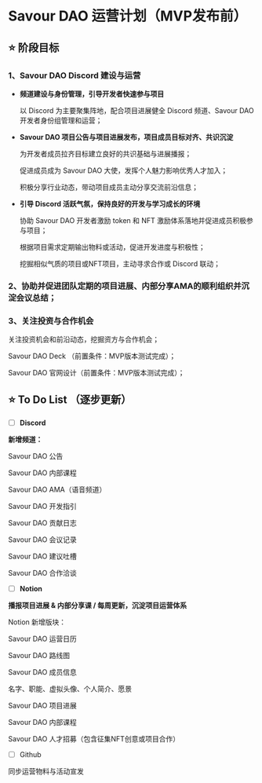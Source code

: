 # Savour DAO 运营计划（MVP发布前）

## ⭐️ 阶段目标

### 1、Savour DAO Discord 建设与运营

- **频道建设与身份管理，引导开发者快速参与项目**
    
    以 Discord 为主要聚集阵地，配合项目进展健全 Discord 频道、Savour DAO开发者身份组管理和运营；
    

- **Savour DAO 项目公告与项目进展发布，项目成员目标对齐、共识沉淀**
    
    为开发者成员拉齐目标建立良好的共识基础与进展播报；
    
    促进成员成为 Savour DAO 大使，发挥个人魅力影响优秀人才加入；
    
    积极分享行业动态，带动项目成员主动分享交流前沿信息；
    

- **引导 Discord 活跃气氛，保持良好的开发与学习成长的环境**
    
    协助 Savour DAO 开发者激励 token 和 NFT 激励体系落地并促进成员积极参与项目；
    
    根据项目需求定期输出物料或活动，促进开发进度与积极性；
    
    挖掘相似气质的项目或NFT项目，主动寻求合作或 Discord 联动；
    

### 2、协助并促进团队定期的项目进展、内部分享AMA的顺利组织并沉淀会议总结；

### 3、关注投资与合作机会

关注投资机会和前沿动态，挖掘资方与合作机会；

Savour DAO Deck （前置条件：MVP版本测试完成）；

Savour DAO 官网设计（前置条件：MVP版本测试完成）；

## ⭐️ To Do List （逐步更新）

- [ ]  **Discord**

**新增频道：**

Savour DAO 公告

Savour DAO 内部课程

Savour DAO AMA（语音频道）

Savour DAO 开发指引

Savour DAO 贡献日志

Savour DAO 会议记录

Savour DAO 建议吐槽

Savour DAO 合作洽谈

- [ ]  **Notion**

**播报项目进展 & 内部分享课 / 每周更新，沉淀项目运营体系**

Notion 新增版块：

Savour DAO 运营日历

Savour DAO 路线图

Savour DAO 成员信息

名字、职能、虚拟头像、个人简介、愿景

Savour DAO 项目进展

Savour DAO 内部课程

Savour DAO 人才招募（包含征集NFT创意或项目合作）

- [ ]  Github

同步运营物料与活动宣发
